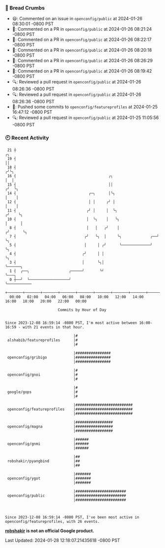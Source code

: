 ### 🍞 Bread Crumbs

 * 😃: Commented on an issue in `openconfig/public` at 2024-01-26 08:30:01 -0800 PST
 * 💬: Commented on a PR in  `openconfig/public` at 2024-01-26 08:21:24 -0800 PST
 * 💬: Commented on a PR in  `openconfig/public` at 2024-01-26 08:22:17 -0800 PST
 * 💬: Commented on a PR in  `openconfig/public` at 2024-01-26 08:20:18 -0800 PST
 * 💬: Commented on a PR in  `openconfig/public` at 2024-01-26 08:26:29 -0800 PST
 * 💬: Commented on a PR in  `openconfig/public` at 2024-01-26 08:19:42 -0800 PST
 * 🔍: Reviewed a pull request in  `openconfig/public` at 2024-01-26 08:26:36 -0800 PST
 * 🔍: Reviewed a pull request in  `openconfig/public` at 2024-01-26 08:26:36 -0800 PST
 * 🚢: Pushed some commits to `openconfig/featureprofiles` at 2024-01-25 16:47:12 -0800 PST
 * 🔍: Reviewed a pull request in  `openconfig/public` at 2024-01-25 11:05:56 -0800 PST

### 🕘 Recent Activity
```
 21 ┼                                                                    ╭╮
 19 ┤                                                                    ││
 18 ┤                                                                   ╭╯╰╮
 16 ┤                                          ╭╮                       │  │
 15 ┤                                          ││                      ╭╯  ╰╮
 14 ┤                                 ╭─╮      │╰╮                     │    │
 12 ┤                                 │ │     ╭╯ │                     │    │
 11 ┤                                ╭╯ │     │  ╰╮                   ╭╯    ╰╮
 10 ┤                                │  ╰╮    │   ╰╮                  │      │
  8 ┤                                │   │   ╭╯    │                 ╭╯      ╰╮
  7 ┤                               ╭╯   ╰╮  │     ╰╮             ╭──╯        ╰╮
  5 ┤                               │     │ ╭╯      ╰─────────────╯            ╰╮
  4 ┤                              ╭╯     │ │                                   ╰╮
  3 ┤                              │      ╰╮│                                    ╰──────╮
  1 ┤  ╭──╮                  ╭─────╯       ╰╯                                           ╰───╮
  0 ┼──╯  ╰──────────────────╯                                                              ╰───────────
    +───────+───────+───────+───────+───────+───────+───────+───────+───────+───────+───────+───────+────
  00:00   02:00   04:00   06:00   08:00   10:00   12:00   14:00   16:00   18:00   20:00   22:00   00:00   

						Commits by Hour of Day


Since 2023-12-08 16:59:14 -0800 PST, I'm most active between 16:00-16:59 - with 21 events in that hour.

```



```
                               |#
 alshabib/featureprofiles      |#
                               |#

                               |################
 openconfig/gribigo            |################
                               |################

                               |#
 openconfig/gnoi               |#
                               |#

                               |#
 google/gops                   |#
                               |#

                               |##########################
 openconfig/featureprofiles    |##########################
                               |##########################

                               |#################
 openconfig/magna              |#################
                               |#################

                               |######
 openconfig/gnmi               |######
                               |######

                               |##
 robshakir/pyangbind           |##
                               |##

                               |#######
 openconfig/ygot               |#######
                               |#######

                               |#######################
 openconfig/public             |#######################
                               |#######################



Since 2023-12-08 16:59:14 -0800 PST, I've been most active in openconfig/featureprofiles, with 26 events.

```
**[robshakir](mailto:robjs@google.com) is not an official Google product.**  


Last Updated: 2024-01-28 12:18:07.21435618 -0800 PST
